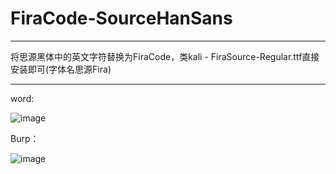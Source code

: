 # FiraCode-SourceHanSans
<hr>
将思源黑体中的英文字符替换为FiraCode，类kali
- FiraSource-Regular.ttf直接安装即可(字体名思源Fira)
<hr>
word:

![image](https://github.com/user-attachments/assets/124a77b4-60a0-479c-96bc-0b4bc3b943ce)

Burp：

![image](https://github.com/user-attachments/assets/fbf33bad-8f2a-4770-978b-da75a627d398)

